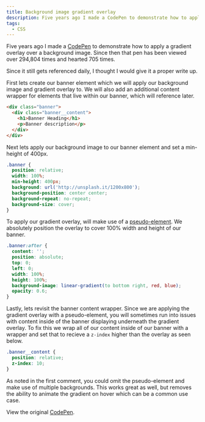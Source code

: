 ```yaml
---
title: Background image gradient overlay
description: Five years ago I made a CodePen to demonstrate how to apply a gradient overlay over a background image. Since then, that pen has been viewed over 294,804 times and hearted 705 times.
tags:
  - CSS
---
```

Five years ago I made a [CodePen](https://codepen.io/alexcarpenter/pen/LveDx/) to demonstrate how to apply a gradient overlay over a background image. Since then that pen has been viewed over 294,804 times and hearted 705 times.

Since it still gets referenced daily, I thought I would give it a proper write up.

First lets create our banner element which we will apply our background image and gradient overlay to. We will also add an additional content wrapper for elements that live within our banner, which will reference later.

```html
<div class="banner">
  <div class="banner__content">
    <h1>Banner Heading</h1>
    <p>Banner description</p>
  </div>
</div>
```

Next lets apply our background image to our banner element and set a min-height of 400px.

```css
.banner {
  position: relative;
  width: 100%;
  min-height: 400px;
  background: url('http://unsplash.it/1200x800');
  background-position: center center;
  background-repeat: no-repeat;
  background-size: cover;
}
```

To apply our gradient overlay, will make use of a [pseudo-element](https://developer.mozilla.org/en-US/docs/Web/CSS/Pseudo-elements). We absolutely position the overlay to cover 100% width and height of our banner.

```css
.banner:after {
  content: '';
  position: absolute;
  top: 0;
  left: 0;
  width: 100%;
  height: 100%;
  background-image: linear-gradient(to bottom right, red, blue);
  opacity: 0.6;
}
```

Lastly, lets revisit the banner content wrapper. Since we are applying the gradient overlay with a pseudo-element, you will sometimes run into issues with content inside of the banner displaying underneath the gradient overlay. To fix this we wrap all of our content inside of our banner with a wrapper and set that to recieve a `z-index` higher than the overlay as seen below.

```css
.banner__content {
  position: relative;
  z-index: 10;
}
```

As noted in the first comment, you could omit the pseudo-element and make use of multiple backgrounds. This works great as well, but removes the ability to animate the gradient on hover which can be a common use case.

View the original [CodePen](https://codepen.io/alexcarpenter/pen/LveDx/).
